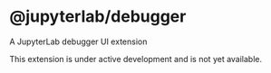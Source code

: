 # @jupyterlab/debugger
A JupyterLab debugger UI extension

This extension is under active development and is not yet available.
